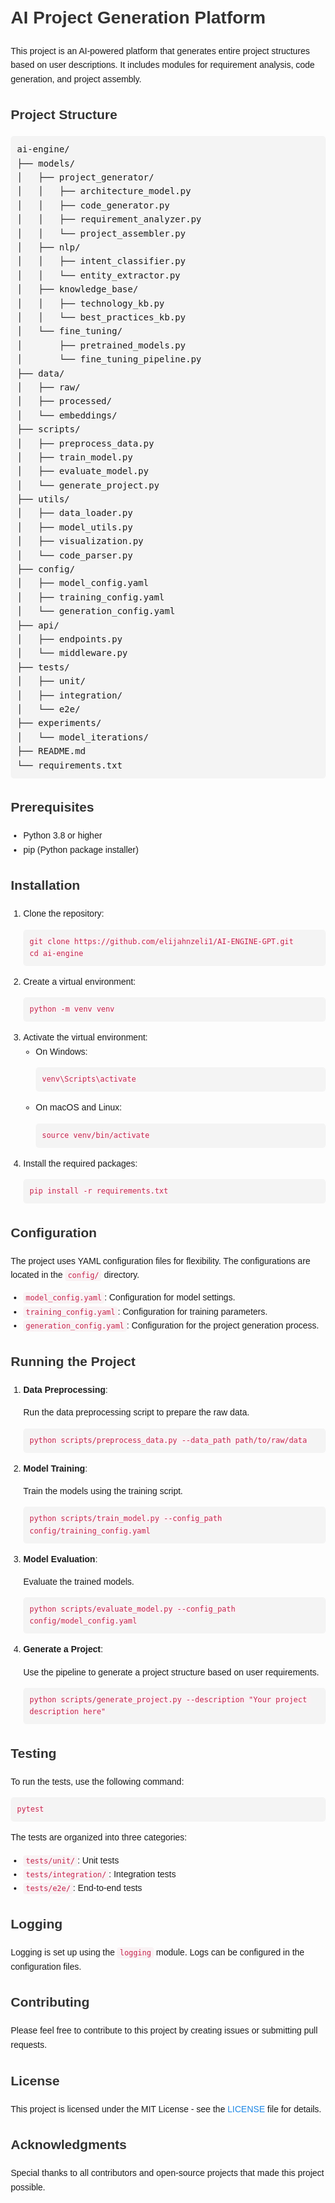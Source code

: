 <!DOCTYPE html>
<html lang="en">
<head>
    <meta charset="UTF-8">
    <meta name="viewport" content="width=device-width, initial-scale=1.0">
    <title>AI Project Generation Platform Documentation</title>
    <style>
        body {
            font-family: Arial, sans-serif;
            line-height: 1.6;
            margin: 20px;
        }
        h1, h2, h3, h4 {
            color: #333;
        }
        pre {
            background-color: #f4f4f4;
            padding: 10px;
            border-radius: 5px;
        }
        code {
            color: #c7254e;
            background-color: #f9f2f4;
            padding: 2px 4px;
            border-radius: 4px;
        }
        ul, ol {
            margin: 10px 0;
            padding-left: 20px;
        }
        a {
            color: #1e88e5;
            text-decoration: none;
        }
    </style>
</head>
<body>

<h1>AI Project Generation Platform</h1>

<p>This project is an AI-powered platform that generates entire project structures based on user descriptions. It includes modules for requirement analysis, code generation, and project assembly.</p>

<h2>Project Structure</h2>

<pre>
ai-engine/
├── models/
│   ├── project_generator/
│   │   ├── architecture_model.py
│   │   ├── code_generator.py
│   │   ├── requirement_analyzer.py
│   │   └── project_assembler.py
│   ├── nlp/
│   │   ├── intent_classifier.py
│   │   └── entity_extractor.py
│   ├── knowledge_base/
│   │   ├── technology_kb.py
│   │   └── best_practices_kb.py
│   └── fine_tuning/
│       ├── pretrained_models.py
│       └── fine_tuning_pipeline.py
├── data/
│   ├── raw/
│   ├── processed/
│   └── embeddings/
├── scripts/
│   ├── preprocess_data.py
│   ├── train_model.py
│   ├── evaluate_model.py
│   └── generate_project.py
├── utils/
│   ├── data_loader.py
│   ├── model_utils.py
│   ├── visualization.py
│   └── code_parser.py
├── config/
│   ├── model_config.yaml
│   ├── training_config.yaml
│   └── generation_config.yaml
├── api/
│   ├── endpoints.py
│   └── middleware.py
├── tests/
│   ├── unit/
│   ├── integration/
│   └── e2e/
├── experiments/
│   └── model_iterations/
├── README.md
└── requirements.txt
</pre>

<h2>Prerequisites</h2>
<ul>
    <li>Python 3.8 or higher</li>
    <li>pip (Python package installer)</li>
</ul>

<h2>Installation</h2>
<ol>
    <li>Clone the repository:
        <pre><code>git clone https://github.com/elijahnzeli1/AI-ENGINE-GPT.git
cd ai-engine</code></pre>
    </li>
    <li>Create a virtual environment:
        <pre><code>python -m venv venv</code></pre>
    </li>
    <li>Activate the virtual environment:
        <ul>
            <li>On Windows:
                <pre><code>venv\Scripts\activate</code></pre>
            </li>
            <li>On macOS and Linux:
                <pre><code>source venv/bin/activate</code></pre>
            </li>
        </ul>
    </li>
    <li>Install the required packages:
        <pre><code>pip install -r requirements.txt</code></pre>
    </li>
</ol>

<h2>Configuration</h2>
<p>The project uses YAML configuration files for flexibility. The configurations are located in the <code>config/</code> directory.</p>
<ul>
    <li><code>model_config.yaml</code>: Configuration for model settings.</li>
    <li><code>training_config.yaml</code>: Configuration for training parameters.</li>
    <li><code>generation_config.yaml</code>: Configuration for the project generation process.</li>
</ul>

<h2>Running the Project</h2>
<ol>
    <li><strong>Data Preprocessing</strong>:
        <p>Run the data preprocessing script to prepare the raw data.</p>
        <pre><code>python scripts/preprocess_data.py --data_path path/to/raw/data</code></pre>
    </li>
    <li><strong>Model Training</strong>:
        <p>Train the models using the training script.</p>
        <pre><code>python scripts/train_model.py --config_path config/training_config.yaml</code></pre>
    </li>
    <li><strong>Model Evaluation</strong>:
        <p>Evaluate the trained models.</p>
        <pre><code>python scripts/evaluate_model.py --config_path config/model_config.yaml</code></pre>
    </li>
    <li><strong>Generate a Project</strong>:
        <p>Use the pipeline to generate a project structure based on user requirements.</p>
        <pre><code>python scripts/generate_project.py --description "Your project description here"</code></pre>
    </li>
</ol>

<h2>Testing</h2>
<p>To run the tests, use the following command:</p>
<pre><code>pytest</code></pre>
<p>The tests are organized into three categories:</p>
<ul>
    <li><code>tests/unit/</code>: Unit tests</li>
    <li><code>tests/integration/</code>: Integration tests</li>
    <li><code>tests/e2e/</code>: End-to-end tests</li>
</ul>

<h2>Logging</h2>
<p>Logging is set up using the <code>logging</code> module. Logs can be configured in the configuration files.</p>

<h2>Contributing</h2>
<p>Please feel free to contribute to this project by creating issues or submitting pull requests.</p>

<h2>License</h2>
<p>This project is licensed under the MIT License - see the <a href="LICENSE">LICENSE</a> file for details.</p>

<h2>Acknowledgments</h2>
<p>Special thanks to all contributors and open-source projects that made this project possible.</p>

</body>
</html>
